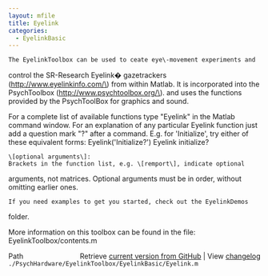 ```yaml
---
layout: mfile
title: Eyelink
categories:
  - EyelinkBasic
---
```



    The EyelinkToolbox can be used to ceate eye\-movement experiments and
   control the SR\-Research Eyelink� gazetrackers
   \(http://www.eyelinkinfo.com/\) from within Matlab.
   It is incorporated into the PsychToolbox \(http://www.psychtoolbox.org/\).
   and uses the functions provided by the PsychToolBox for graphics and sound.

   For a complete list of available functions type "Eyelink" in the
   Matlab command window. For an explanation of any particular Eyelink
   function just add a question mark "?" after a command.
    E.g. for 'Initialize', try either of these equivalent forms:
        Eyelink\('Initialize?'\)
        Eyelink initialize?

    \[optional arguments\]:
    Brackets in the function list, e.g. \[remport\], indicate optional
   arguments, not matrices. Optional arguments must be in order, without
   omitting earlier ones.

    If you need examples to get you started, check out the EyelinkDemos
   folder.

   More information on this toolbox can be found in the file:
   EyelinkToolbox/contents.m



<div class="code_header" style="text-align:right;">
  <span style="float:left;">Path&nbsp;&nbsp;</span> <span class="counter">Retrieve <a href=
  "https://raw.github.com/Psychtoolbox-3/Psychtoolbox-3/beta/./PsychHardware/EyelinkToolbox/EyelinkBasic/Eyelink.m">current version from GitHub</a> | View <a href=
  "https://github.com/Psychtoolbox-3/Psychtoolbox-3/commits/beta/./PsychHardware/EyelinkToolbox/EyelinkBasic/Eyelink.m">changelog</a></span>
</div>
<div class="code">
  <code>./PsychHardware/EyelinkToolbox/EyelinkBasic/Eyelink.m</code>
</div>

